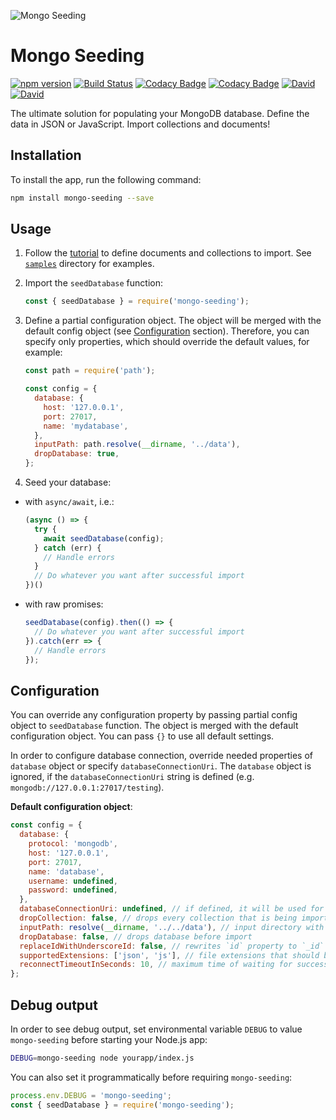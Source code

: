 ![Mongo Seeding](https://raw.githubusercontent.com/pkosiec/mongo-seeding/master/docs/assets/logo.png)

# Mongo Seeding
[![npm version](https://badge.fury.io/js/mongo-seeding.svg)](https://npmjs.org/package/mongo-seeding) [![Build Status](https://travis-ci.org/pkosiec/mongo-seeding.svg?branch=master)](https://travis-ci.org/pkosiec/mongo-seeding) [![Codacy Badge](https://api.codacy.com/project/badge/Coverage/9960aeeba19d4992b0df8781cd580eec)](https://www.codacy.com/app/pkosiec/mongo-seeding?utm_source=github.com&utm_medium=referral&utm_content=pkosiec/mongo-seeding&utm_campaign=Badge_Coverage) [![Codacy Badge](https://api.codacy.com/project/badge/Grade/9960aeeba19d4992b0df8781cd580eec)](https://www.codacy.com/app/pkosiec/mongo-seeding?utm_source=github.com&amp;utm_medium=referral&amp;utm_content=pkosiec/mongo-seeding&amp;utm_campaign=Badge_Grade) [![David](https://img.shields.io/david/pkosiec/mongo-seeding.svg?path=core)]() [![David](https://img.shields.io/david/dev/pkosiec/mongo-seeding.svg?path=core)]()

The ultimate solution for populating your MongoDB database. Define the data in JSON or JavaScript. Import collections and documents!

## Installation
To install the app, run the following command:

```bash
npm install mongo-seeding --save
```

## Usage

1. Follow the [tutorial](https://github.com/pkosiec/mongo-seeding/tree/master/docs/define-import-data.md) to define documents and collections to import. See [`samples`](https://github.com/pkosiec/mongo-seeding/tree/master/samples) directory for examples.
1. Import the `seedDatabase` function:

    ```javascript
    const { seedDatabase } = require('mongo-seeding');
    ```

1. Define a partial configuration object. The object will be merged with the default config object (see [Configuration](#configuration) section). Therefore, you can specify only properties, which should override the default values, for example:

    ```javascript
    const path = require('path');

    const config = {
      database: {
        host: '127.0.0.1',
        port: 27017,
        name: 'mydatabase',
      },
      inputPath: path.resolve(__dirname, '../data'),
      dropDatabase: true,
    };
    ```

1. Seed your database:

  - with `async/await`, i.e.:

    ```javascript
    (async () => {
      try {
        await seedDatabase(config);
      } catch (err) {
        // Handle errors
      }
      // Do whatever you want after successful import
    })()    
    ```

  - with raw promises:
  
    ```javascript
    seedDatabase(config).then(() => {
      // Do whatever you want after successful import
    }).catch(err => {
      // Handle errors
    });
    ```

## Configuration

You can override any configuration property by passing partial config object to `seedDatabase` function. The object is merged with the default configuration object. You can pass `{}` to use all default settings.

In order to configure database connection, override needed properties of `database` object or specify `databaseConnectionUri`. The `database` object is ignored, if the `databaseConnectionUri` string is defined (e.g. `mongodb://127.0.0.1:27017/testing`).

**Default configuration object**:

```javascript
const config = {
  database: {
    protocol: 'mongodb',
    host: '127.0.0.1',
    port: 27017,
    name: 'database',
    username: undefined,
    password: undefined,
  },
  databaseConnectionUri: undefined, // if defined, it will be used for DB connection instead of `database` object
  dropCollection: false, // drops every collection that is being imported
  inputPath: resolve(__dirname, '../../data'), // input directory with import data structure
  dropDatabase: false, // drops database before import
  replaceIdWithUnderscoreId: false, // rewrites `id` property to `_id` for every document; useful for ORMs
  supportedExtensions: ['json', 'js'], // file extensions that should be read
  reconnectTimeoutInSeconds: 10, // maximum time of waiting for successful connection with MongoDB
};
```

## Debug output

In order to see debug output, set environmental variable `DEBUG` to value `mongo-seeding` before starting your Node.js app:

```bash
DEBUG=mongo-seeding node yourapp/index.js
```

You can also set it programmatically before requiring `mongo-seeding`:

```javascript
process.env.DEBUG = 'mongo-seeding';
const { seedDatabase } = require('mongo-seeding');
```
